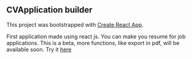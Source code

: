 ## CVApplication builder

This project was bootstrapped with [Create React App](https://github.com/facebook/create-react-app).

First application made using react js. You can make you resume for job applications.
This is a beta, more functions, like export in pdf, will be available soon.
Try it [here](https://jean00.github.io/cvApplication/)
